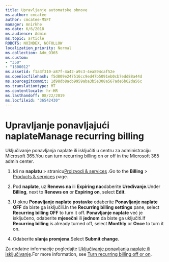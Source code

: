```yaml
---
title: Upravljanje automatske obnove
ms.author: cmcatee
author: cmcatee-MSFT
manager: mnirkhe
ms.date: 6/6/2018
ms.audience: Admin
ms.topic: article
ROBOTS: NOINDEX, NOFOLLOW
localization_priority: Normal
ms.collection: Adm_O365
ms.custom:
- "350"
- "1500012"
ms.assetid: f1a3f310-a87f-4a42-a9c3-4ea894caf52e
ms.openlocfilehash: f5d809e247516cc9ed47b5091eb0cb7edd88a44d
ms.sourcegitcommit: 1d98db8acb9959aba3b5e308a567ade6b62da56c
ms.translationtype: MT
ms.contentlocale: hr-HR
ms.lasthandoff: 08/22/2019
ms.locfileid: "36542430"
---
```

# <a name="manage-recurring-billing"></a><span data-ttu-id="c2e97-102">Upravljanje ponavljajući naplate</span><span class="sxs-lookup"><span data-stu-id="c2e97-102">Manage recurring billing</span></span>

<span data-ttu-id="c2e97-103">Uključivanje ponavljanja naplate ili isključiti u centru za administraciju Microsoft 365.</span><span class="sxs-lookup"><span data-stu-id="c2e97-103">You can turn recurring billing on or off in the Microsoft 365 admin center.</span></span>
  
1. <span data-ttu-id="c2e97-104">Idi na **naplatu** > stranicu[Proizvodi & services](https://go.microsoft.com/fwlink/p/?linkid=842054) .</span><span class="sxs-lookup"><span data-stu-id="c2e97-104">Go to the **Billing** > [Products & services](https://go.microsoft.com/fwlink/p/?linkid=842054) page.</span></span>

2. <span data-ttu-id="c2e97-105">Pod **naplate**, uz **Renews na** ili **Expiring na**odaberite **Uređivanje**.</span><span class="sxs-lookup"><span data-stu-id="c2e97-105">Under **Billing**, next to **Renews on** or **Expiring on**, select **Edit**.</span></span>

3. <span data-ttu-id="c2e97-106">U oknu **Ponavljanje naplate postavke** odaberite **Ponavljanje naplate OFF** da biste ga isključili.</span><span class="sxs-lookup"><span data-stu-id="c2e97-106">In the **Recurring billing settings** pane, select **Recurring billing OFF** to turn it off.</span></span> <span data-ttu-id="c2e97-107">**Ponavljanje naplate** već je isključeno, odaberite **mjesečni** ili **jednom** da biste ga uključiti.</span><span class="sxs-lookup"><span data-stu-id="c2e97-107">If **Recurring billing** is already turned off, select **Monthly** or **Once** to turn it on.</span></span>

4. <span data-ttu-id="c2e97-108">Odaberite **slanja promjena**.</span><span class="sxs-lookup"><span data-stu-id="c2e97-108">Select **Submit change**.</span></span>

<span data-ttu-id="c2e97-109">Za dodatne informacije pogledajte [Uključivanje ponavljanja naplate ili isključivanje](https://docs.microsoft.com/office365/admin/subscriptions-and-billing/renew-your-subscription?view=o365-worldwide#turn-recurring-billing-off-or-on).</span><span class="sxs-lookup"><span data-stu-id="c2e97-109">For more information, see [Turn recurring billing off or on](https://docs.microsoft.com/office365/admin/subscriptions-and-billing/renew-your-subscription?view=o365-worldwide#turn-recurring-billing-off-or-on).</span></span>